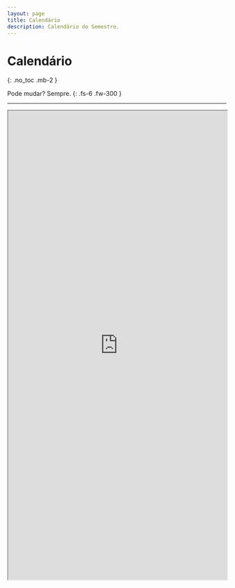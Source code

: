 ```yaml
---
layout: page
title: Calendário
description: Calendário do Semestre.
---
```


# Calendário
{: .no_toc .mb-2 }

Pode mudar? Sempre.
{: .fs-6 .fw-300 }

---

<iframe width="100%" height="1080" src="https://docs.google.com/spreadsheets/d/e/2PACX-1vQbYqP93VHSF73yIbD7aGWrCd1yAZoPR5Cu768h1wQsbWm9lOWThpk-qDud8sTIHFitXwvvC5NlZrRL/pubhtml?gid=0&amp;single=true&amp;widget=true&amp;headers=false">
